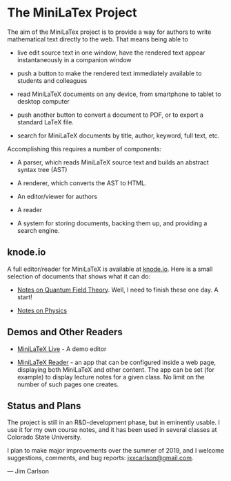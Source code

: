 # The MiniLaTex Project

The aim of the MiniLaTex project is to provide a way 
for authors to write mathematical text directly to the 
web.  That means being able to 

- live edit source text in one window, have the rendered text 
appear instantaneously in a companion window

- push a button to make the rendered text immediately available
to students and colleagues

- read MiniLaTeX documents on any device, from smartphone to
tablet to desktop computer

- push another button to convert a document to PDF, or to 
export a standard LaTeX file.

- search for MiniLaTeX documents by title, author, keyword,
full text, etc.


Accomplishing this requires a number of components:

- A parser, which reads MiniLaTeX source text and builds
an abstract syntax tree (AST)

- A renderer, which converts the AST to HTML.  

- An editor/viewer for authors

- A reader

- A system for storing documents, backing them up, and
providing a search engine.


## knode.io

A full editor/reader for MiniLaTeX is available at 
[knode.io](https://knode.io).  Here is a small selection of
documents that shows what it can do:

- [Notes on Quantum Field Theory](https://knode.io/424). Well, 
I need to finish these one day.  A start!

- [Notes on Physics](https://knode.io/977)

## Demos and Other Readers

- [MiniLaTeX Live](https://jxxcarlson.github.io/app/miniLatexLive/index.html) - 
A demo editor

- [MiniLaTeX Reader](https://knode.io/reader2/) - an app that 
can be configured inside a web page, displaying both MiniLaTeX
and other content.  The app can be set (for example) to 
display lecture notes for a given class.  No limit on the 
number of such pages one creates.


## Status and Plans

The project is still in an R&D-development phase, but in
eminently usable.  I use it for my own course notes, and
it has been used in several classes at Colorado State University.

I plan to make major improvements over the summer of 2019, and
I welcome suggestions, comments, and 
bug reports: jxxcarlson@gmail.com.

— Jim Carlson




